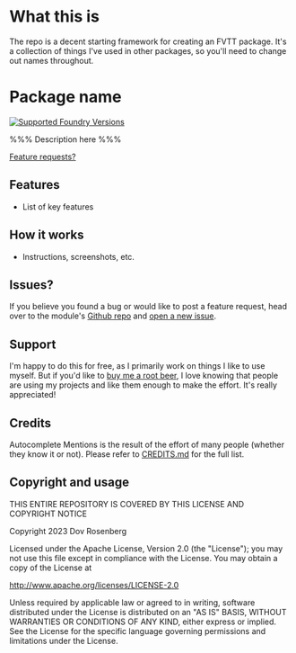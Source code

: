 # What this is
The repo is a decent starting framework for creating an FVTT package.  It's a collection of things I've used in other packages, so you'll need to change out names throughout.

# Package name

[![Supported Foundry Versions](https://img.shields.io/endpoint?url=https://foundryshields.com/version?url=https://github.com/dovrosenberg/fvtt-autocomplete-mentions/raw/master/static/module.json)](https://github.com/dovrosenberg/fvtt-autocomplete-mentions)

%%% Description here %%%

[Feature requests?](https://github.com/dovrosenberg/fvtt-autocomplete-mentions/issues/new/choose)

## Features
- List of key features


## How it works
- Instructions, screenshots, etc.

## Issues?

If you believe you found a bug or would like to post a feature request, head over to the module's [Github repo](https://github.com/dovrosenberg/fvtt-autocomplete-mentions) and [open a new issue](https://github.com/dovrosenberg/fvtt-autocomplete-mentions/issues/new/choose).

## Support

I'm happy to do this for free, as I primarily work on things I like to use myself.  But if you'd like to [buy me a root beer](https://ko-fi.com/phloro), I love knowing that people are using my projects and like them enough to make the effort. It's really appreciated!  

## Credits

Autocomplete Mentions is the result of the effort of many people (whether they know it or not). Please refer to [CREDITS.md](https://github.com/dovrosenberg/fvtt-autocomplete-mentions/blob/master/CREDITS.md) for the full list.


## Copyright and usage
THIS ENTIRE REPOSITORY IS COVERED BY THIS LICENSE AND COPYRIGHT NOTICE

Copyright 2023 Dov Rosenberg

Licensed under the Apache License, Version 2.0 (the "License");
you may not use this file except in compliance with the License.
You may obtain a copy of the License at

  http://www.apache.org/licenses/LICENSE-2.0

Unless required by applicable law or agreed to in writing, software
distributed under the License is distributed on an "AS IS" BASIS,
WITHOUT WARRANTIES OR CONDITIONS OF ANY KIND, either express or implied.
See the License for the specific language governing permissions and
limitations under the License.
